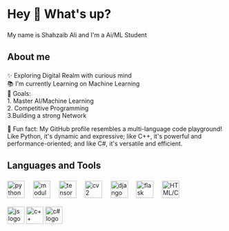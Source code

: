 

<!--
**Gamer997/Gamer997** is a ✨ _special_ ✨ repository because its `README.md` (this file) appears on your GitHub profile.

Here are some ideas to get you started:

- 🔭 I’m currently working on ...
- 🌱 I’m currently learning ...
- 👯 I’m looking to collaborate on ...
- 🤔 I’m looking for help with ...
- 💬 Ask me about ...
- 📫 How to reach me: ...
- 😄 Pronouns: ...
- ⚡ Fun fact: ...
-->
<h1 align="left">Hey 👋 What's up?</h1>

###

<p align="left">My name is Shahzaib Ali and I'm a Ai/ML Student </p>

###

<h2 align="left">About me</h2>

###

<p align="left">✨ Exploring Digital Realm with curious mind<br>📚 I'm currently Learning on Machine Learning<br>🎯 Goals: <br>1. Master AI/Machine Learning <br> 2. Competitive Programming<br> 3.Building a strong Network<br></p>🎲 Fun fact: My GitHub profile resembles a multi-language code playground! Like Python, it's dynamic and expressive; like C++, it's powerful and performance-oriented; and like C#, it's versatile and efficient.</p>

###

<h2 align="left">Languages and Tools</h2>

###





<div align="left">
  <img src="https://github.com/Gamer997/Gamer997/assets/98121819/2d5cf34b-8e4d-49c4-866a-e8b25ec7ddd3" height="40" alt="python logo"  />
  <img width="12" />
  <img src="https://github.com/Gamer997/Gamer997/assets/98121819/e6ea6f9e-1ec5-4c17-b6fb-d78d8d35e583" height="40" alt="modules python logo"  />
  <img width="12" />




  <img src="https://github.com/Gamer997/Gamer997/assets/98121819/47b13f73-b67c-4084-8969-6ea2ee2acd6e" height="40" alt="tensorFlow logo"  />
  <img width="12" />
  <img src="https://github.com/Gamer997/Gamer997/assets/98121819/6891f25c-0a6c-4fb5-9c2a-f7b58b838b0e" height="40" alt="cv2"  />
  <img width="12" />



  <img src="https://github.com/Gamer997/Gamer997/assets/98121819/225f0cb9-d6ed-4f50-aa1a-b455dfb37a76" height="40" alt="django logo"  />
  <img width="12" />
  <img src="https://github.com/Gamer997/Gamer997/assets/98121819/a8aa8efb-0103-45af-8cbb-554add79bb14" height="40" alt="flask logo"  />
  <img width="12" />

  <img src="https://github.com/Gamer997/Gamer997/assets/98121819/4574e09f-8b50-4d8a-ba69-028851ff5aed" height="40" alt="HTML/CSS logo"  />
</div>
<br>



  <img src="https://github.com/Gamer997/Gamer997/assets/98121819/2f79dd7e-b300-4659-be7b-862e7d7923c8" height="40" alt="js logo"  />
</div>
  <img src="https://github.com/Gamer997/Gamer997/assets/98121819/33a661a0-5ba5-4c21-b37b-451b97ee6f53" height="40" alt="c++ logo"  />
</div>

  <img src="https://github.com/Gamer997/Gamer997/assets/98121819/7a341d53-5123-4c0d-8ef0-11ef13c8caed" height="40" alt="c# logo"  />
</div>
